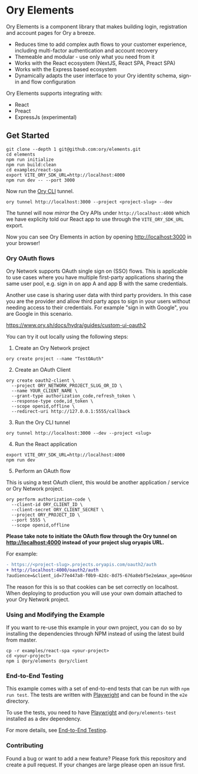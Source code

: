 # Ory Elements

Ory Elements is a component library that makes building login, registration and
account pages for Ory a breeze.

- Reduces time to add complex auth flows to your customer experience, including
  multi-factor authentication and account recovery
- Themeable and modular - use only what you need from it
- Works with the React ecosystem (NextJS, React SPA, Preact SPA)
- Works with the Express based ecosystem
- Dynamically adapts the user interface to your Ory identity schema, sign-in and
  flow configuration

Ory Elements supports integrating with:

- React
- Preact
- ExpressJs (experimental)

## Get Started

```shell
git clone --depth 1 git@github.com:ory/elements.git
cd elements
npm run initialize
npm run build:clean
cd examples/react-spa
export VITE_ORY_SDK_URL=http://localhost:4000
npm run dev -- --port 3000
```

Now run the [Ory CLI](https://www.ory.sh/docs/guides/cli/installation) tunnel.

```shell
ory tunnel http://localhost:3000 --project <project-slug> --dev
```

The tunnel will now _mirror_ the Ory APIs under `http://localhost:4000` which we
have explicity told our React app to use through the `VITE_ORY_SDK_URL` export.

Now you can see Ory Elements in action by opening <http://localhost:3000> in
your browser!

### Ory OAuth flows

Ory Network supports OAuth single sign on (SSO) flows. This is applicable to use
cases where you have multiple first-party applications sharing the same user
pool, e.g. sign in on app A and app B with the same credentials.

Another use case is sharing user data with third party providers. In this case
you are the provider and allow third party apps to sign in your users without
needing access to their credentials. For example "sign in with Google", you are
Google in this scenario.

<https://www.ory.sh/docs/hydra/guides/custom-ui-oauth2>

You can try it out locally using the following steps:

1. Create an Ory Network project

```shell
ory create project --name "TestOAuth"
```

2. Create an OAuth Client

```shell
ory create oauth2-client \
  --project ORY_NETWORK_PROJECT_SLUG_OR_ID \
  --name YOUR_CLIENT_NAME \
  --grant-type authorization_code,refresh_token \
  --response-type code,id_token \
  --scope openid,offline \
  --redirect-uri http://127.0.0.1:5555/callback
```

3. Run the Ory CLI tunnel

```shell
ory tunnel http://localhost:3000 --dev --project <slug>
```

4. Run the React application

```shell
export VITE_ORY_SDK_URL=http://localhost:4000
npm run dev
```

5. Perform an OAuth flow

This is using a test OAuth client, this would be another application / service
or Ory Network project.

```shell
ory perform authorization-code \
  --client-id ORY_CLIENT_ID \
  --client-secret ORY_CLIENT_SECRET \
  --project ORY_PROJECT_ID \
  --port 5555 \
  --scope openid,offline
```

**Please take note to initiate the OAuth flow through the Ory tunnel on
<http://localhost:4000> instead of your project slug oryapis URL.**

For example:

```diff
- https://<project-slug>.projects.oryapis.com/oauth2/auth
+ http://localhost:4000/oauth2/auth
?audience=&client_id=77e447a8-f0b9-42dc-8d75-676a8ebf5e2e&max_age=0&nonce=mwlotcnpyfytjfwmcxsklnnm&prompt=&redirect_uri=http%3A%2F%2F127.0.0.1%3A5555%2Fcallback&response_type=code&scope=openid+offline&state=hcmykhxolygmattztdednkrs
```

The reason for this is so that cookies can be set correctly on localhost. When
deploying to production you will use your own domain attached to your Ory
Network project.

### Using and Modifying the Example

If you want to re-use this example in your own project, you can do so by
installing the dependencies through NPM instead of using the latest build from
master.

```shell
cp -r examples/react-spa <your-project>
cd <your-project>
npm i @ory/elements @ory/client
```

### End-to-End Testing

This example comes with a set of end-to-end tests that can be run with
`npm run test`. The tests are written with [Playwright](https://playwright.dev/)
and can be found in the `e2e` directory.

To use the tests, you need to have [Playwright](https://playwright.dev/) and
`@ory/elements-test` installed as a dev dependency.

For more details, see [End-to-End Testing](../../packages/test/README.md).

### Contributing

Found a bug or want to add a new feature? Please fork this repository and create
a pull request. If your changes are large please open an issue first.
